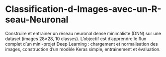 # Classification-d-Images-avec-un-R-seau-Neuronal
Construire et entrainer un réseau neuronal dense minimaliste (DNN) sur une dataset (images 28×28, 10 classes). L’objectif est d’apprendre le flux complet d’un mini-projet Deep Learning : chargement et normalisation des images, construction d’un modèle Keras simple, entrainement et évaluation.
